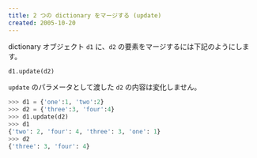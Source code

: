 ```yaml
---
title: 2 つの dictionary をマージする (update)
created: 2005-10-20
---
```


dictionary  オブジェクト `d1` に、`d2` の要素をマージするには下記のようにします。

```python
d1.update(d2)
```

`update` のパラメータとして渡した `d2` の内容は変化しません。

```python
>>> d1 = {'one':1, 'two':2}
>>> d2 = {'three':3, 'four':4}
>>> d1.update(d2)
>>> d1
{'two': 2, 'four': 4, 'three': 3, 'one': 1}
>>> d2
{'three': 3, 'four': 4}
```

